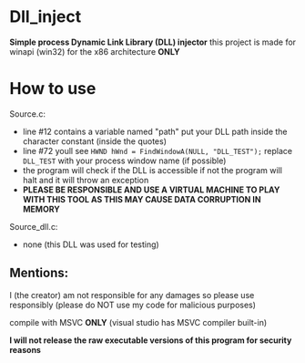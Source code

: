 # Dll_inject

**Simple process Dynamic Link Library (DLL) injector** this project is made for winapi (win32) for the x86 architecture **ONLY**

# How to use


Source.c:
- line #12 contains a variable named "path" put your DLL path inside the character constant (inside the quotes)
- line #72 youll see `HWND hWnd = FindWindowA(NULL, "DLL_TEST");` replace `DLL_TEST` with your process window name (if possible)
- the program will check if the DLL is accessible if not the program will halt and it will throw an exception
- **PLEASE BE RESPONSIBLE AND USE A VIRTUAL MACHINE TO PLAY WITH THIS TOOL AS THIS MAY CAUSE DATA CORRUPTION IN MEMORY**

Source_dll.c:
- none (this DLL was used for testing)

## Mentions:

I (the creator) am not responsible for any damages so please use responsibly (please do NOT use my code for malicious purposes)

compile with MSVC **ONLY** (visual studio has MSVC compiler built-in)

**I will not release the raw executable versions of this program for security reasons**
